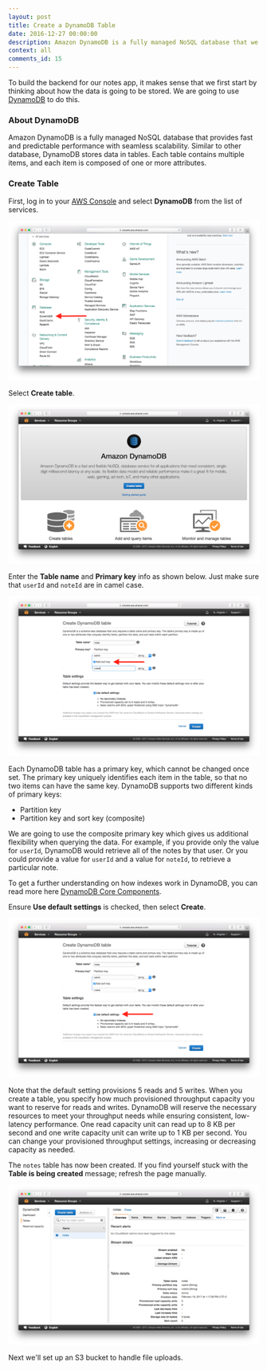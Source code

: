 ```yaml
---
layout: post
title: Create a DynamoDB Table
date: 2016-12-27 00:00:00
description: Amazon DynamoDB is a fully managed NoSQL database that we are going to use to power our serverless API backend. DynamoDB stores data in tables and each table has a primary key that cannot be changed once set. We are also going to provision the throughput capacity by setting reads and writes for our DynamoDB table.
context: all
comments_id: 15
---
```


To build the backend for our notes app, it makes sense that we first start by thinking about how the data is going to be stored. We are going to use [DynamoDB](https://aws.amazon.com/dynamodb/) to do this.

### About DynamoDB

Amazon DynamoDB is a fully managed NoSQL database that provides fast and predictable performance with seamless scalability. Similar to other database, DynamoDB stores data in tables. Each table contains multiple items, and each item is composed of one or more attributes.

### Create Table

First, log in to your [AWS Console](https://console.aws.amazon.com) and select **DynamoDB** from the list of services.

![Select DynamoDB Service screenshot](/assets/dynamodb/select-dynamodb-service.png)

Select **Create table**.

![Create DynamoDB Table screenshot](/assets/dynamodb/create-dynamodb-table.png)

Enter the **Table name** and **Primary key** info as shown below. Just make sure that `userId` and `noteId` are in camel case.

![Set Table Primary Key screenshot](/assets/dynamodb/set-table-primary-key.png)

Each DynamoDB table has a primary key, which cannot be changed once set. The primary key uniquely identifies each item in the table, so that no two items can have the same key. DynamoDB supports two different kinds of primary keys:

* Partition key
* Partition key and sort key (composite)

We are going to use the composite primary key which gives us additional flexibility when querying the data. For example, if you provide only the value for `userId`, DynamoDB would retrieve all of the notes by that user. Or you could provide a value for `userId` and a value for `noteId`, to retrieve a particular note.

To get a further understanding on how indexes work in DynamoDB, you can read more here [DynamoDB Core Components][dynamodb-components].

Ensure **Use default settings** is checked, then select **Create**.

![Set Table Provisioned Capacity screenshot](/assets/dynamodb/set-table-provisioned-capacity.png)

Note that the default setting provisions 5 reads and 5 writes. When you create a table, you specify how much provisioned throughput capacity you want to reserve for reads and writes. DynamoDB will reserve the necessary resources to meet your throughput needs while ensuring consistent, low-latency performance. One read capacity unit can read up to 8 KB per second and one write capacity unit can write up to 1 KB per second. You can change your provisioned throughput settings, increasing or decreasing capacity as needed.

The `notes` table has now been created. If you find yourself stuck with the **Table is being created** message; refresh the page manually.

![Select DynamoDB Service screenshot](/assets/dynamodb/dynamodb-table-created.png)

Next we'll set up an S3 bucket to handle file uploads.

[dynamodb-components]: http://docs.aws.amazon.com/amazondynamodb/latest/developerguide/HowItWorks.CoreComponents.html
